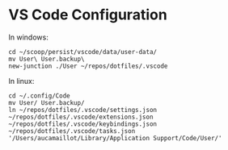 # VS Code Configuration

In windows:

```nushell
cd ~/scoop/persist/vscode/data/user-data/
mv User\ User.backup\
new-junction ./User ~/repos/dotfiles/.vscode
```

In linux:

```nushell
cd ~/.config/Code
mv User/ User.backup/
ln ~/repos/dotfiles/.vscode/settings.json  ~/repos/dotfiles/.vscode/extensions.json ~/repos/dotfiles/.vscode/keybindings.json ~/repos/dotfiles/.vscode/tasks.json '/Users/aucamaillot/Library/Application Support/Code/User/'
```
